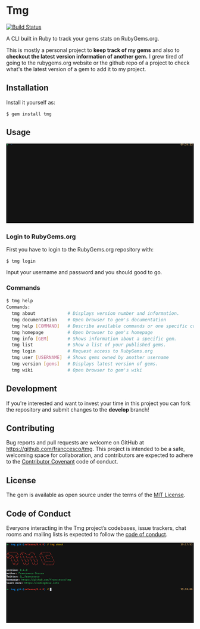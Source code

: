# Tmg
[![Build Status](https://travis-ci.com/franccesco/tmg.svg?branch=master)](https://travis-ci.com/franccesco/tmg)

A CLI built in Ruby to track your gems stats on RubyGems.org.

This is mostly a personal project to **keep track of my gems** and also to **checkout the latest version information of another gem.** I grew tired of going to the rubygems.org website or the github repo of a project to check what's the latest version of a gem to add it to my project.

## Installation

Install it yourself as:

    $ gem install tmg

## Usage
![TMG Usage](assets/tmg_usage.gif)

### Login to RubyGems.org
First you have to login to the RubyGems.org repository with:

    $ tmg login

Input your username and password and you should good to go.

### Commands
```sh
$ tmg help
Commands:
  tmg about            # Displays version number and information.
  tmg documentation    # Open browser to gem's documentation
  tmg help [COMMAND]   # Describe available commands or one specific command
  tmg homepage         # Open browser to gem's homepage
  tmg info [GEM]       # Shows information about a specific gem.
  tmg list             # Show a list of your published gems.
  tmg login            # Request access to RubyGems.org
  tmg user [USERNAME]  # Shows gems owned by another username
  tmg version [gems]   # Displays latest version of gems.
  tmg wiki             # Open browser to gem's wiki
```

## Development
If you're interested and want to invest your time in this project you can fork the repository and submit changes to the **develop** branch!

## Contributing

Bug reports and pull requests are welcome on GitHub at https://github.com/franccesco/tmg. This project is intended to be a safe, welcoming space for collaboration, and contributors are expected to adhere to the [Contributor Covenant](http://contributor-covenant.org) code of conduct.

## License

The gem is available as open source under the terms of the [MIT License](https://opensource.org/licenses/MIT).

## Code of Conduct

Everyone interacting in the Tmg project’s codebases, issue trackers, chat rooms and mailing lists is expected to follow the [code of conduct](https://github.com/[USERNAME]/tmg/blob/master/CODE_OF_CONDUCT.md).

![About](assets/tmg_about.png)

